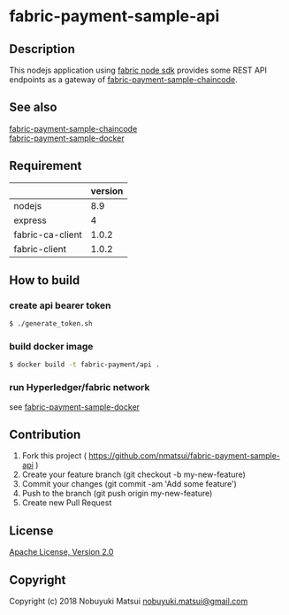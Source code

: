 # fabric-payment-sample-api
## Description
This nodejs application using [fabric node sdk](https://github.com/hyperledger/fabric-sdk-node) provides some REST API endpoints as a gateway of [fabric-payment-sample-chaincode](https://github.com/nmatsui/fabric-payment-sample-chaincode).

## See also
[fabric-payment-sample-chaincode](https://github.com/nmatsui/fabric-payment-sample-chaincode)  
[fabric-payment-sample-docker](https://github.com/nmatsui/fabric-payment-sample-docker)

## Requirement

||version|
|:--|:--|
|nodejs|8.9|
|express|4|
|fabric-ca-client|1.0.2|
|fabric-client|1.0.2|

## How to build
### create api bearer token

```bash
$ ./generate_token.sh
```

### build docker image
```bash
$ docker build -t fabric-payment/api .
```

### run Hyperledger/fabric network
see [fabric-payment-sample-docker](https://github.com/nmatsui/fabric-payment-sample-docker)

## Contribution
1. Fork this project ( https://github.com/nmatsui/fabric-payment-sample-api )
2. Create your feature branch (git checkout -b my-new-feature)
3. Commit your changes (git commit -am 'Add some feature')
4. Push to the branch (git push origin my-new-feature)
5. Create new Pull Request

## License
[Apache License, Version 2.0](/LICENSE)

## Copyright
Copyright (c) 2018 Nobuyuki Matsui <nobuyuki.matsui@gmail.com>
